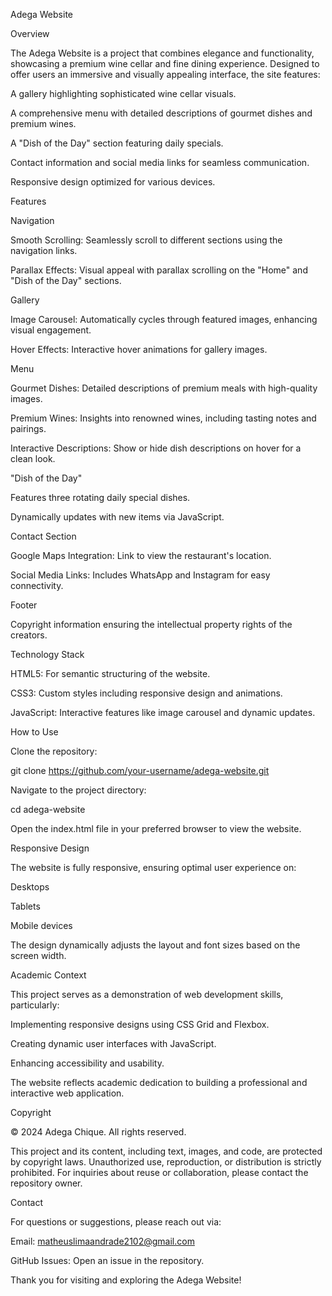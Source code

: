 Adega Website

Overview

The Adega Website is a project that combines elegance and functionality, showcasing a premium wine cellar and fine dining experience. Designed to offer users an immersive and visually appealing interface, the site features:

A gallery highlighting sophisticated wine cellar visuals.

A comprehensive menu with detailed descriptions of gourmet dishes and premium wines.

A "Dish of the Day" section featuring daily specials.

Contact information and social media links for seamless communication.

Responsive design optimized for various devices.

Features

Navigation

Smooth Scrolling: Seamlessly scroll to different sections using the navigation links.

Parallax Effects: Visual appeal with parallax scrolling on the "Home" and "Dish of the Day" sections.

Gallery

Image Carousel: Automatically cycles through featured images, enhancing visual engagement.

Hover Effects: Interactive hover animations for gallery images.

Menu

Gourmet Dishes: Detailed descriptions of premium meals with high-quality images.

Premium Wines: Insights into renowned wines, including tasting notes and pairings.

Interactive Descriptions: Show or hide dish descriptions on hover for a clean look.

"Dish of the Day"

Features three rotating daily special dishes.

Dynamically updates with new items via JavaScript.

Contact Section

Google Maps Integration: Link to view the restaurant's location.

Social Media Links: Includes WhatsApp and Instagram for easy connectivity.

Footer

Copyright information ensuring the intellectual property rights of the creators.

Technology Stack

HTML5: For semantic structuring of the website.

CSS3: Custom styles including responsive design and animations.

JavaScript: Interactive features like image carousel and dynamic updates.

How to Use

Clone the repository:

git clone https://github.com/your-username/adega-website.git

Navigate to the project directory:

cd adega-website

Open the index.html file in your preferred browser to view the website.

Responsive Design

The website is fully responsive, ensuring optimal user experience on:

Desktops

Tablets

Mobile devices

The design dynamically adjusts the layout and font sizes based on the screen width.

Academic Context

This project serves as a demonstration of web development skills, particularly:

Implementing responsive designs using CSS Grid and Flexbox.

Creating dynamic user interfaces with JavaScript.

Enhancing accessibility and usability.

The website reflects academic dedication to building a professional and interactive web application.

Copyright

© 2024 Adega Chique. All rights reserved.

This project and its content, including text, images, and code, are protected by copyright laws. Unauthorized use, reproduction, or distribution is strictly prohibited. For inquiries about reuse or collaboration, please contact the repository owner.

Contact

For questions or suggestions, please reach out via:

Email: matheuslimaandrade2102@gmail.com

GitHub Issues: Open an issue in the repository.

Thank you for visiting and exploring the Adega Website!


